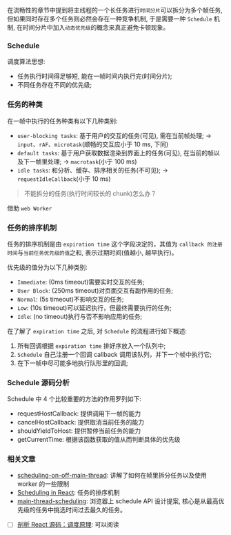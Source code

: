 在流畅性的章节中提到将主线程的一个长任务进行`时间分片`可以拆分为多个帧任务, 但如果同时存在多个任务则必然会存在一种竞争机制, 于是需要一种 `Schedule` 机制, 在时间分片中加入`动态优先级`的概念来真正避免卡顿现象。

### Schedule

调度算法思想:

* 任务执行时间得足够短, 能在一帧时间内执行完(时间分片);
* 不同任务存在不同的优先级;

### 任务的种类

在一帧中执行的任务种类有以下几种类别:

* `user-blocking tasks`: 基于用户的交互的任务(可见), 需在当前帧处理; -> `input`、`rAF`、`microtask`(顺畅的交互应小于 10 ms, 下同)
* `default tasks`: 基于用户获取数据渲染到界面上的任务(可见), 在当前的帧以及下一帧里处理; -> `macrotask`(小于 100 ms)
* `idle tasks`: 和分析、缓存、排序相关的任务(不可见); -> `requestIdleCallback`(小于 10 ms)

> 不能拆分的任务(执行时间较长的 chunk)怎么办？

借助 `web Worker`

### 任务的排序机制

任务的排序机制是由 `expiration time` 这个字段决定的，其值为 `callback 的注册时间`与`当前任务优先级的值`之和, 表示过期时间(值越小, 越早执行)。

优先级的值分为以下几种类别:

* `Immediate`: (0ms timeout)需要实时交互的任务;
* `User Block`: (250ms timeout)对页面交互有副作用的任务;
* `Normal`: (5s timeout)不影响交互的任务;
* `Low`: (10s timeout)可以延迟执行，但最终需要执行的任务;
* `Idle`: (no timeout)执行与否不影响应用的任务;

在了解了 `expiration time` 之后, 对 `Schedule` 的流程进行如下概述:

1. 所有回调根据 `expiration time` 排好序放入一个队列中;
2. `Schedule` 自己注册一个回调 callback 调用该队列，并下一个帧中执行它;
3. 在下一帧中尽可能多地执行队形里的回调;

### Schedule 源码分析

Schedule 中 4 个比较重要的方法的作用罗列如下:

* requestHostCallback: 提供调用下一帧的能力
* cancelHostCallback: 提供取消当前任务的能力
* shouldYieldToHost: 提供暂停当前任务的能力
* getCurrentTime: 根据该函数获取的值从而判断具体的优先级

### 相关文章

* [scheduling-on-off-main-thread](https://developer.chrome.com/devsummit/schedule/scheduling-on-off-main-thread): 讲解了如何在帧里拆分任务以及使用 worker 的一些限制
* [Scheduling in React](https://philippspiess.com/scheduling-in-react/#fn-1): 任务的排序机制
* [main-thread-scheduling](https://github.com/WICG/main-thread-scheduling): 浏览器上 schedule API 设计提案, 核心是从最高优先级的任务中挑选时间过去最久的任务。


- [ ] [剖析 React 源码：调度原理](https://juejin.im/post/5cef5392e51d4510727c801e): 可以阅读